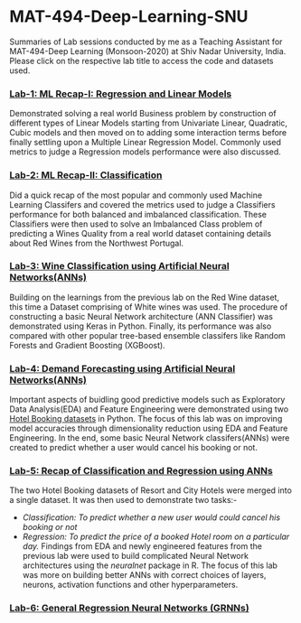 # MAT-494-Deep-Learning-SNU
Summaries of Lab sessions conducted by me as a Teaching Assistant for MAT-494-Deep Learning (Monsoon-2020) at Shiv Nadar University, India. Please click on the respective lab title to access the code and datasets used.

### [**Lab-1: ML Recap-I: Regression and Linear Models**](https://github.com/Sid-darthvader/MAT-494-Deep-Learning-SNU/tree/master/Lab-1_22-08)
Demonstrated solving a real world Business problem by construction of different types of Linear Models starting from Univariate Linear, Quadratic, Cubic models and then moved on to adding some interaction terms before finally settling upon a Multiple Linear Regression Model. Commonly used metrics to judge a Regression models performance were also discussed.    

### [Lab-2: ML Recap-II: Classification](https://github.com/Sid-darthvader/MAT-494-Deep-Learning-SNU/tree/master/Lab-2_29-08)
Did a quick recap of the most popular and commonly used Machine Learning Classifers and covered the metrics used to judge a Classifiers performance for both balanced and imbalanced classification. These Classifiers were then used to solve an Imbalanced Class problem of predicting a Wines Quality from a real world dataset containing details about Red Wines from the Northwest Portugal. 

### [Lab-3: Wine Classification using Artificial Neural Networks(ANNs)](https://github.com/Sid-darthvader/MAT-494-Deep-Learning-SNU/tree/master/Lab-3_05-09)
Building on the learnings from the previous lab on the Red Wine dataset, this time a Dataset comprising of White wines was used. The procedure of constructing a basic Neural Network architecture (ANN Classifier) was demonstrated using Keras in Python. Finally, its performance was also compared with other popular tree-based ensemble classifers like Random Forests and Gradient Boosting (XGBoost).

### [Lab-4: Demand Forecasting using Artificial Neural Networks(ANNs)](https://github.com/Sid-darthvader/MAT-494-Deep-Learning-SNU/tree/master/Lab-4_12-09)
Important aspects of buidling good predictive models such as Exploratory Data Analysis(EDA) and Feature Engineering were demonstrated using two [Hotel Booking datasets](https://github.com/rfordatascience/tidytuesday/blob/master/data/2020/2020-02-11/readme.md) in Python. The focus of this lab was on improving model accuracies through dimensionality reduction using EDA and Feature Engineering. In the end, some basic Neural Network classifers(ANNs) were created to predict whether a user would cancel his booking or not. 

### [Lab-5: Recap of Classification and Regression using ANNs](https://github.com/Sid-darthvader/MAT-494-Deep-Learning-SNU/tree/master/Lab-5_19-09)
The two Hotel Booking datasets of Resort and City Hotels were merged into a single dataset. It was then used to demonstrate two tasks:-
- *Classification: To predict whether a new user would could cancel his booking or not*
- *Regression: To predict the price of a booked Hotel room on a particular day.*
Findings from EDA and newly engineered features from the previous lab were used to build complicated Neural Network architectures using the *neuralnet* package in R. The focus of this lab was more on building better ANNs with correct choices of layers, neurons, activation functions and other hyperparameters.  

### [Lab-6: General Regression Neural Networks (GRNNs)](https://github.com/Sid-darthvader/MAT-494-Deep-Learning-SNU/tree/master/Lab-6_26_09)
